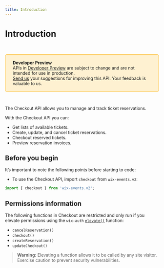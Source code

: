```yaml
---
title: Introduction
---
```

# Introduction

&nbsp;

<div style="background-color: #FEF1D1; padding: 18px 24px; border-radius: 6px; border: 1px solid #FDB10C; box-sizing: border-box; display: inline-block">
    <b>Developer Preview</b>
    <br/>
    <span>APIs in <a href="https://www.wix.com/velo/reference/api-overview/developer-preview">Developer Preview</a> are subject to change and are not intended for use in production.<br/><a href="mailto:velo-preview-feedback@wix.com">Send us</a> your suggestions for improving this API. Your feedback is valuable to us.</span>
</div>

&nbsp;

The Checkout API allows you to manage and track ticket reservations.

With the Checkout API you can:

- Get lists of available tickets.
- Create, update, and cancel ticket reservations.
- Checkout reserved tickets.
- Preview reservation invoices.

## Before you begin

It’s important to note the following points before starting to code:  

- To use the Checkout API, import `checkout` from `wix-events.v2`:

```js
import { checkout } from 'wix-events.v2';
```

## Permissions information

The following functions in Checkout are restricted and only run if you elevate permissions using the `wix-auth` [`elevate()`](https://www.wix.com/velo/reference/wix-auth/elevate) function:

- `cancelReservation()`
- `checkout()`
- `createReservation()`
- `updateCheckout()`

<blockquote class='warning'>
<p>
<strong>Warning:</strong>
Elevating a function allows it to be called by any site visitor.
Exercise caution to prevent security vulnerabilities.
</p>
</blockquote>